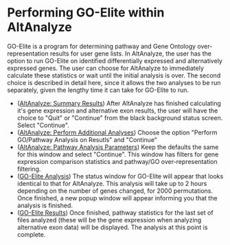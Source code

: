 # Performing GO-Elite within AltAnalyze #

GO-Elite is a program for determining pathway and Gene Ontology over-representation results for user gene lists. In AltAnalyze, the user has the option to run GO-Elite on identified differentially expressed and alternatively expressed genes. The user can choose for AltAnalyze to immediately calculate these statistics or wait until the initial analysis is over. The second choice is described in detail here, since it allows the two analyses to be run separately, given the lengthy time it can take for GO-Elite to run.

  * ([AltAnalyze: Summary Results](http://altanalyze.org/image/ResultStatus.jpg)) After AltAnalyze has finished calculating it's gene expression and alternative exon results, the user will have the choice to "Quit" or "Continue" from the black background status screen. Select "Continue".
  * ([AltAnalyze: Perform Additional Analyses](http://altanalyze.org/image/PerformAdditionalAnalyses.jpg)) Choose the option "Perform GO/Pathway Analysis on Resutls" and "Continue"
  * ([AltAnalyze: Pathway Analysis Parameters](http://altanalyze.org/image/PathwayAnalysis.jpg)) Keep the defaults the same for this window and select "Continue". This window has filters for gene expression comparison statistics and pathway/GO over-representation filtering.
  * ([GO-Elite Analysis](http://altanalyze.org/image/GE-ResultsWin.jpg)) The status window for GO-Elite will appear that looks identical to that for AltAnalyze. This analysis will take up to 2 hours depending on the number of genes changed, for 2000 permutations. Once finished, a new popup window will appear informing you that the analysis is finished.
  * ([GO-Elite Results](http://altanalyze.org/image/GE_SummaryResullts.jpg)) Once finished, pathway statistics for the last set of files analyzed (these will be the gene expression when analyzing alternative exon data) will be displayed. The analysis at this point is complete.